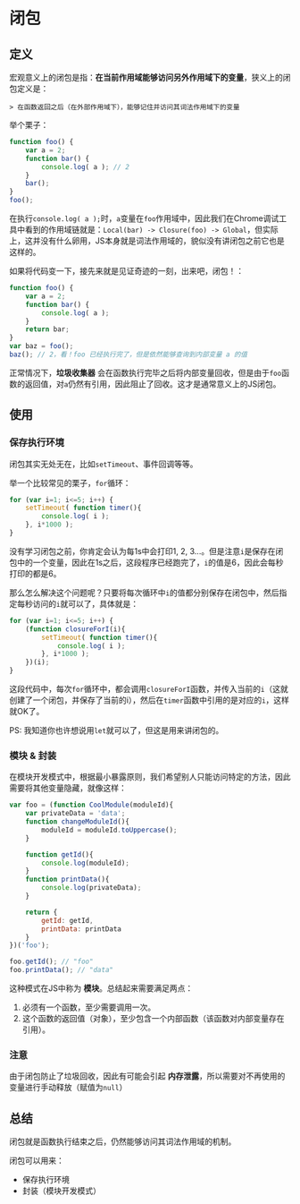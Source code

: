 # 闭包

## 定义

宏观意义上的闭包是指：**在当前作用域能够访问另外作用域下的变量**，狭义上的闭包定义是：

    > 在函数返回之后（在外部作用域下），能够记住并访问其词法作用域下的变量

举个栗子：

```javascript
function foo() {
	var a = 2;
	function bar() {
		console.log( a ); // 2
	}
	bar();
}
foo();
```

在执行`console.log( a );`时，`a`变量在`foo`作用域中，因此我们在Chrome调试工具中看到的作用域链就是：`Local(bar) -> Closure(foo) -> Global`，但实际上，这并没有什么卵用，JS本身就是词法作用域的，貌似没有讲闭包之前它也是这样的。

如果将代码变一下，接先来就是见证奇迹的一刻，出来吧，闭包！：

```javascript
function foo() {
	var a = 2;
	function bar() {
		console.log( a );
	}
	return bar;
}
var baz = foo();
baz(); // 2，看！foo 已经执行完了，但是依然能够查询到内部变量 a 的值
```

正常情况下，**垃圾收集器** 会在函数执行完毕之后将内部变量回收，但是由于`foo`函数的返回值，对`a`仍然有引用，因此阻止了回收。这才是通常意义上的JS闭包。

## 使用

### 保存执行环境

闭包其实无处无在，比如`setTimeout`、事件回调等等。

举一个比较常见的栗子，`for`循环：

```javascript
for (var i=1; i<=5; i++) {
	setTimeout( function timer(){
		console.log( i );
	}, i*1000 );
}
```

没有学习闭包之前，你肯定会认为每1s中会打印1, 2, 3...。但是注意`i`是保存在闭包中的一个变量，因此在1s之后，这段程序已经跑完了，`i`的值是6，因此会每秒打印的都是6。

那么怎么解决这个问题呢？只要将每次循环中`i`的值都分别保存在闭包中，然后指定每秒访问的`i`就可以了，具体就是：

```javascript
for (var i=1; i<=5; i++) {
    (function closureForI(i){
        setTimeout( function timer(){
    		console.log( i );
    	}, i*1000 );
    })(i);
}
```

这段代码中，每次`for`循环中，都会调用`closureForI`函数，并传入当前的`i`（这就创建了一个闭包，并保存了当前的i），然后在`timer`函数中引用的是对应的`i`，这样就OK了。

PS: 我知道你也许想说用`let`就可以了，但这是用来讲闭包的。

### 模块 & 封装

在模块开发模式中，根据最小暴露原则，我们希望别人只能访问特定的方法，因此需要将其他变量隐藏，就像这样：

```javascript
var foo = (function CoolModule(moduleId){
    var privateData = 'data';
    function changeModuleId(){
        moduleId = moduleId.toUppercase();
    }

    function getId(){
        console.log(moduleId);
    }
    function printData(){
        console.log(privateData);
    }

    return {
        getId: getId,
        printData: printData
    }
})('foo');

foo.getId(); // "foo"
foo.printData(); // "data"
```

这种模式在JS中称为 **模块**。总结起来需要满足两点：

1. 必须有一个函数，至少需要调用一次。
2. 这个函数的返回值（对象），至少包含一个内部函数（该函数对内部变量存在引用）。

### 注意

由于闭包防止了垃圾回收，因此有可能会引起 **内存泄露**，所以需要对不再使用的变量进行手动释放（赋值为`null`）

## 总结

闭包就是函数执行结束之后，仍然能够访问其词法作用域的机制。

闭包可以用来：
- 保存执行环境
- 封装（模块开发模式）
